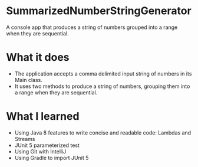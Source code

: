 # SummarizedNumberStringGenerator
A console app that produces a string of numbers grouped into a range when they are sequential.

# What it does
* The application accepts a comma delimited input string of numbers in its Main class.
* It uses two methods to produce a string of numbers, grouping them into a range when they are sequential.

# What I learned
* Using Java 8 features to write concise and readable code: Lambdas and Streams
* JUnit 5 parameterized test
* Using Git with IntelliJ
* Using Gradle to import JUnit 5
